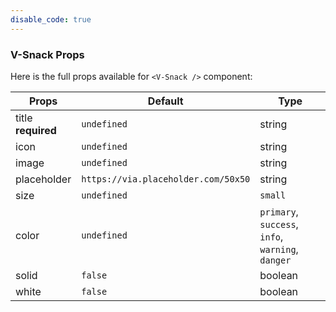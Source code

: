 ```yaml
---
disable_code: true
---
```


### V-Snack Props

Here is the full props available for `<V-Snack />` component:

| Props                   | Default                                                            | Type                                              |
| ----------------------- | ------------------------------------------------------------------ | ------------------------------------------------- |
| title<br />**required** | <span class="is-undefined">`undefined`</span>                      | string                                            |
| icon                    | <span class="is-undefined">`undefined`</span>                      | string                                            |
| image                   | <span class="is-undefined">`undefined`</span>                      | string                                            |
| placeholder             | <span class="is-string">`https://via.placeholder.com/50x50`</span> | string                                            |
| size                    | <span class="is-undefined">`undefined`</span>                      | `small`                                           |
| color                   | <span class="is-undefined">`undefined`</span>                      | `primary`, `success`, `info`, `warning`, `danger` |
| solid                   | <span class="is-boolean">`false`</span>                            | boolean                                           |
| white                   | <span class="is-boolean">`false`</span>                            | boolean                                           |
